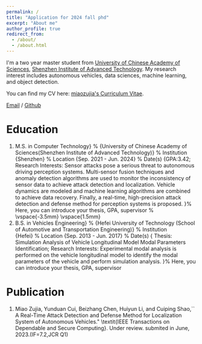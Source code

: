 ```yaml
---
permalink: /
title: "Application for 2024 fall phd"
excerpt: "About me"
author_profile: true
redirect_from: 
  - /about/
  - /about.html
---
```


I'm a two year master student from [University of Chinese Academy of Sciences](https://www.ucas.edu.cn/), [Shenzhen Institute of Advanced Technology](https://www.siat.ac.cn
). My research interest includes autonomous vehicles, data sciences, machine learning, and object detection.

You can find my CV here: [miaozujia's Curriculum Vitae](../assets/Curriculum_Vitae.pdf).

[Email](miaozujia:miuzujia2018@gmail.com) / [Github](https://github.com/miaozujia) 


Education
======
1. M.S. in Computer Technology} % 
	{University of Chinese Academy of Sciences(Shenzhen Institute of Advanced Technology)} % Institution     	
	{Shenzhen} % Location
	{Sep. 2021 - Jun. 2024} % Date(s)
	{GPA:3.42; Research Interests: Sensor attacks pose a serious threat to autonomous driving perception systems. Multi-sensor fusion techniques and anomaly detection algorithms are used to monitor the inconsistency of sensor data to achieve attack detection and localization. Vehicle dynamics are modeled and machine learning algorithms are combined to achieve data recovery. Finally, a real-time, high-precision attack detection and defense method for perception systems is proposed.
	}%  Here, you can introduce your thesis, GPA, supervisor
	% \vspace{-3.5mm} 
 	\vspace{1.5mm} 
2. B.S. in Vehicles Engineering} % 
	{Hefei University of Technology (School of Automotive and Transportation Engineering)} % Institution     	
	{Hefei} % Location
	{Sep. 2013 - Jun. 2017} % Date(s)
	{
            Thesis: Simulation Analysis of Vehicle Longitudinal Model Modal Parameters Identification; Research Interests: Experimental modal analysis is performed on the vehicle longitudinal model to identify the modal parameters of the vehicle and perform simulation analysis.
	}%  Here, you can introduce your thesis, GPA, supervisor

Publication
======
1. Miao Zujia, Yunduan Cui, Beizhang Chen, Huiyun Li, and  Cuiping Shao,`` A Real-Time Attack Detection and Defense Method for Localization System of Autonomous Vehicles." \textit{IEEE Transactions on Dependable and Secure Computing}. Under review. submited in June, 2023.(IF=7.2,JCR Q1)




